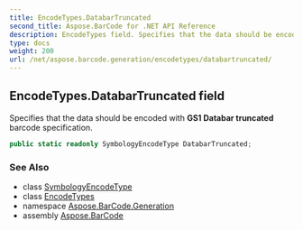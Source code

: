 ```yaml
---
title: EncodeTypes.DatabarTruncated
second_title: Aspose.BarCode for .NET API Reference
description: EncodeTypes field. Specifies that the data should be encoded with GS1 Databar truncated barcode specification
type: docs
weight: 200
url: /net/aspose.barcode.generation/encodetypes/databartruncated/
---
```

## EncodeTypes.DatabarTruncated field

Specifies that the data should be encoded with **GS1 Databar truncated** barcode specification.

```csharp
public static readonly SymbologyEncodeType DatabarTruncated;
```

### See Also

* class [SymbologyEncodeType](../../symbologyencodetype/)
* class [EncodeTypes](../)
* namespace [Aspose.BarCode.Generation](../../../aspose.barcode.generation/)
* assembly [Aspose.BarCode](../../../)


